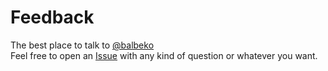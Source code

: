 Feedback
========

The best place to talk to [@balbeko](http://balbeko.com/)  
Feel free to open an [Issue](https://github.com/balbeko/feedback/issues) with any kind of question or whatever you want.
